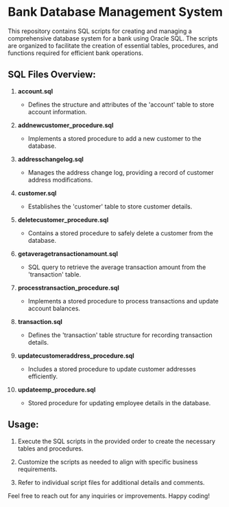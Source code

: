 # Bank Database Management System

This repository contains SQL scripts for creating and managing a comprehensive database system for a bank using Oracle SQL. The scripts are organized to facilitate the creation of essential tables, procedures, and functions required for efficient bank operations.

## SQL Files Overview:

1. **account.sql**
   - Defines the structure and attributes of the 'account' table to store account information.

2. **addnewcustomer_procedure.sql**
   - Implements a stored procedure to add a new customer to the database.

3. **addresschangelog.sql**
   - Manages the address change log, providing a record of customer address modifications.

4. **customer.sql**
   - Establishes the 'customer' table to store customer details.

5. **deletecustomer_procedure.sql**
   - Contains a stored procedure to safely delete a customer from the database.

6. **getaveragetransactionamount.sql**
   - SQL query to retrieve the average transaction amount from the 'transaction' table.

7. **processtransaction_procedure.sql**
   - Implements a stored procedure to process transactions and update account balances.

8. **transaction.sql**
   - Defines the 'transaction' table structure for recording transaction details.

9. **updatecustomeraddress_procedure.sql**
   - Includes a stored procedure to update customer addresses efficiently.

10. **updateemp_procedure.sql**
    - Stored procedure for updating employee details in the database.

## Usage:

1. Execute the SQL scripts in the provided order to create the necessary tables and procedures.

2. Customize the scripts as needed to align with specific business requirements.

3. Refer to individual script files for additional details and comments.

Feel free to reach out for any inquiries or improvements. Happy coding!
